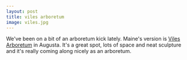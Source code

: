 ```yaml
---
layout: post
title: viles arboretum
image: viles.jpg
---
```

We've been on a bit of an arboretum kick lately.  Maine's version is <a href="http://www.vilesarboretum.org/" title="Viles Arboretum">Viles Arboretum</a> in Augusta.  It's a great spot, lots of space and neat sculpture and it's really coming along nicely as an arboretum.
